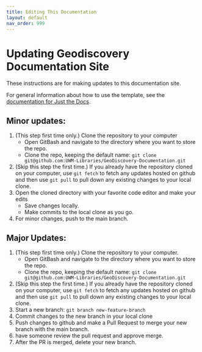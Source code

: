 ```yaml
---
title: Editing This Documentation
layout: default
nav_order: 999
---
```


# Updating Geodiscovery Documentation Site

These instructions are for making updates to this documentation site.

For general information about how to use the template, see the [documentation for Just the Docs](https://just-the-docs.github.io/just-the-docs/).

## Minor updates:

1. (This step first time only.) Clone the repository to your computer
    * Open GitBash and navigate to the directory where you want to store the repo.
    * Clone the repo, keeping the default name: `git clone git@github.com:UWM-Libraries/GeoDiscovery-Documentation.git`
1. (Skip this step the first time.) If you already have the repository cloned on your computer, use `git fetch` to fetch any updates hosted on github and then use `git pull` to pull down any existing changes to your local clone.
1. Open the cloned directory with your favorite code editor and make your edits
    * Save changes locally.
    * Make commits to the local clone as you go.
1. For minor changes, push to the main branch.

## Major Updates:

1. (This step first time only.) Clone the repository to your computer.
    * Open GitBash and navigate to the directory where you want to store the repo.
    * Clone the repo, keeping the default name: `git clone git@github.com:UWM-Libraries/GeoDiscovery-Documentation.git`
1. (Skip this step the first time.) If you already have the repository cloned on your computer, use `git fetch` to fetch any updates hosted on github and then use `git pull` to pull down any existing changes to your local clone.
1. Start a new branch: `git branch new-feature-branch`
1. Commit changes to the new branch in your local clone
1. Push changes to github and make a Pull Request to merge your new branch with the main branch.
1. have someone review the pull request and approve merge.
1. After the PR is merged, delete your new branch.
